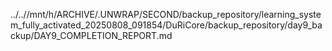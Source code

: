 ../..//mnt/h/ARCHIVE/.UNWRAP/SECOND/backup_repository/learning_system_fully_activated_20250808_091854/DuRiCore/backup_repository/day9_backup/DAY9_COMPLETION_REPORT.md